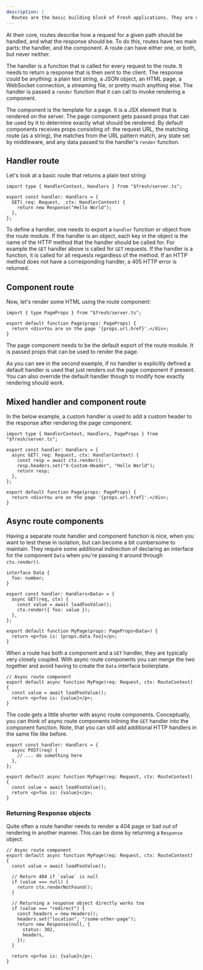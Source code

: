```yaml
---
description: |
  Routes are the basic building block of Fresh applications. They are used to define the behaviour the application when a given path is requested.
---
```


At their core, routes describe how a request for a given path should be handled,
and what the response should be. To do this, routes have two main parts: the
handler, and the component. A route can have either one, or both, but never
neither.

The handler is a function that is called for every request to the route. It
needs to return a response that is then sent to the client. The response could
be anything: a plain text string, a JSON object, an HTML page, a WebSocket
connection, a streaming file, or pretty much anything else. The handler is
passed a `render` function that it can call to invoke rendering a component.

The component is the template for a page. It is a JSX element that is rendered
on the server. The page component gets passed props that can be used by it to
determine exactly what should be rendered. By default components receives props
consisting of: the request URL, the matching route (as a string), the matches
from the URL pattern match, any state set by middleware, and any data passed to
the handler's `render` function.

## Handler route

Let's look at a basic route that returns a plain text string:

```tsx { "title": "routes/plain.tsx" }
import type { HandlerContext, Handlers } from "$fresh/server.ts";

export const handler: Handlers = {
  GET(_req: Request, _ctx: HandlerContext) {
    return new Response("Hello World");
  },
};
```

To define a handler, one needs to export a `handler` function or object from the
route module. If the handler is an object, each key in the object is the name of
the HTTP method that the handler should be called for. For example the `GET`
handler above is called for `GET` requests. If the handler is a function, it is
called for all requests regardless of the method. If an HTTP method does not
have a corresponding handler, a 405 HTTP error is returned.

## Component route

Now, let's render some HTML using the route component:

```tsx { "title": "routes/html.tsx" }
import { type PageProps } from "$fresh/server.ts";

export default function Page(props: PageProps) {
  return <div>You are on the page '{props.url.href}'.</div>;
}
```

The page component needs to be the default export of the route module. It is
passed props that can be used to render the page.

As you can see in the second example, if no handler is explicitly defined a
default handler is used that just renders out the page component if present. You
can also override the default handler though to modify how exactly rendering
should work.

## Mixed handler and component route

In the below example, a custom handler is used to add a custom header to the
response after rendering the page component.

```tsx { "title": "routes/html.tsx" }
import type { HandlerContext, Handlers, PageProps } from "$fresh/server.ts";

export const handler: Handlers = {
  async GET(_req: Request, ctx: HandlerContext) {
    const resp = await ctx.render();
    resp.headers.set("X-Custom-Header", "Hello World");
    return resp;
  },
};

export default function Page(props: PageProps) {
  return <div>You are on the page '{props.url.href}'.</div>;
}
```

## Async route components

Having a separate route handler and component function is nice, when you want to
test these in isolation, but can become a bit cumbersome to maintain. They
require some additional indirection of declaring an interface for the component
`Data` when you're passing it around through `ctx.render()`.

```tsx { "title": "routes/my-page.tsx" }
interface Data {
  foo: number;
}

export const handler: Handlers<Data> = {
  async GET(req, ctx) {
    const value = await loadFooValue();
    ctx.render({ foo: value });
  },
};

export default function MyPage(props: PageProps<Data>) {
  return <p>foo is: {props.data.foo}</p>;
}
```

When a route has both a component and a `GET` handler, they are typically very
closely coupled. With async route components you can merge the two together and
avoid having to create the `Data` interface boilerplate.

```tsx { "title": "routes/my-page.tsx" }
// Async route component
export default async function MyPage(req: Request, ctx: RouteContext) {
  const value = await loadFooValue();
  return <p>foo is: {value}</p>;
}
```

The code gets a little shorter with async route components. Conceptually, you
can think of async route components inlining the `GET` handler into the
component function. Note, that you can still add additional HTTP handlers in the
same file like before.

```tsx { "title": "routes/my-page.tsx" }
export const handler: Handlers = {
  async POST(req) {
    // ... do something here
  },
};

export default async function MyPage(req: Request, ctx: RouteContext) {
  const value = await loadFooValue();
  return <p>foo is: {value}</p>;
}
```

### Returning Response objects

Quite often a route handler needs to render a 404 page or bail out of rendering
in another manner. This can be done by returning a `Response` object.

```tsx { "title": "routes/my-page.tsx" }
// Async route component
export default async function MyPage(req: Request, ctx: RouteContext) {
  const value = await loadFooValue();

  // Return 404 if `value` is null
  if (value === null) {
    return ctx.renderNotFound();
  }

  // Returning a response object directly works too
  if (value === "redirect") {
    const headers = new Headers();
    headers.set("location", "/some-other-page");
    return new Response(null, {
      status: 302,
      headers,
    });
  }

  return <p>foo is: {value}</p>;
}
```
